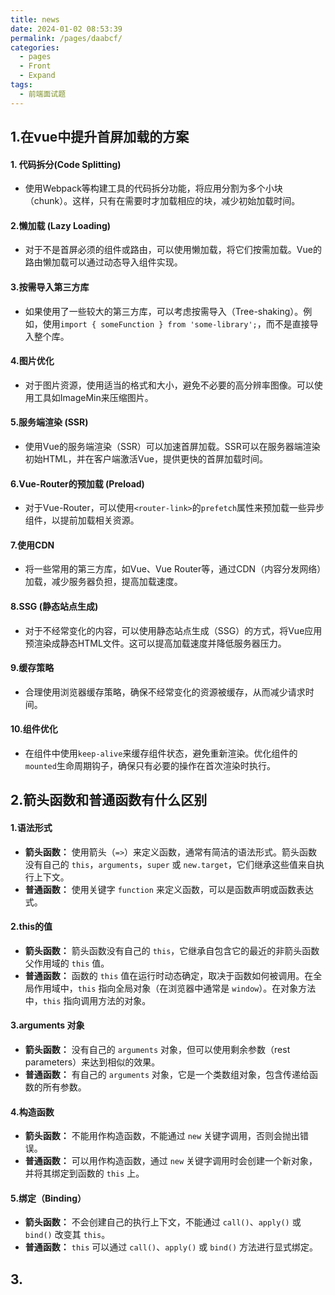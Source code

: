 ```yaml
---
title: news
date: 2024-01-02 08:53:39
permalink: /pages/daabcf/
categories:
  - pages
  - Front
  - Expand
tags:
  - 前端面试题
---
```


## 1.在vue中提升首屏加载的方案

#### 1. 代码拆分(Code Splitting)

- 使用Webpack等构建工具的代码拆分功能，将应用分割为多个小块（chunk）。这样，只有在需要时才加载相应的块，减少初始加载时间。

#### 2.懒加载 (Lazy Loading)

- 对于不是首屏必须的组件或路由，可以使用懒加载，将它们按需加载。Vue的路由懒加载可以通过动态导入组件实现。

#### 3.按需导入第三方库

- 如果使用了一些较大的第三方库，可以考虑按需导入（Tree-shaking）。例如，使用`import { someFunction } from 'some-library';`，而不是直接导入整个库。

#### 4.图片优化

- 对于图片资源，使用适当的格式和大小，避免不必要的高分辨率图像。可以使用工具如ImageMin来压缩图片。

#### 5.服务端渲染 (SSR)

- 使用Vue的服务端渲染（SSR）可以加速首屏加载。SSR可以在服务器端渲染初始HTML，并在客户端激活Vue，提供更快的首屏加载时间。

#### 6.Vue-Router的预加载 (Preload)

- 对于Vue-Router，可以使用`<router-link>`的`prefetch`属性来预加载一些异步组件，以提前加载相关资源。

#### 7.使用CDN

- 将一些常用的第三方库，如Vue、Vue Router等，通过CDN（内容分发网络）加载，减少服务器负担，提高加载速度。

#### 8.SSG (静态站点生成)

- 对于不经常变化的内容，可以使用静态站点生成（SSG）的方式，将Vue应用预渲染成静态HTML文件。这可以提高加载速度并降低服务器压力。

#### 9.缓存策略

- 合理使用浏览器缓存策略，确保不经常变化的资源被缓存，从而减少请求时间。

#### 10.组件优化

- 在组件中使用`keep-alive`来缓存组件状态，避免重新渲染。优化组件的`mounted`生命周期钩子，确保只有必要的操作在首次渲染时执行。

## 2.箭头函数和普通函数有什么区别

#### 1.语法形式

- **箭头函数：** 使用箭头（`=>`）来定义函数，通常有简洁的语法形式。箭头函数没有自己的 `this`，`arguments`，`super` 或 `new.target`，它们继承这些值来自执行上下文。
- **普通函数：** 使用关键字 `function` 来定义函数，可以是函数声明或函数表达式。

#### 2.this的值

- **箭头函数：** 箭头函数没有自己的 `this`，它继承自包含它的最近的非箭头函数父作用域的 `this` 值。
- **普通函数：** 函数的 `this` 值在运行时动态确定，取决于函数如何被调用。在全局作用域中，`this` 指向全局对象（在浏览器中通常是 `window`）。在对象方法中，`this` 指向调用方法的对象。

#### 3.arguments 对象

- **箭头函数：** 没有自己的 `arguments` 对象，但可以使用剩余参数（rest parameters）来达到相似的效果。
- **普通函数：** 有自己的 `arguments` 对象，它是一个类数组对象，包含传递给函数的所有参数。

#### 4.构造函数

- **箭头函数：** 不能用作构造函数，不能通过 `new` 关键字调用，否则会抛出错误。
- **普通函数：** 可以用作构造函数，通过 `new` 关键字调用时会创建一个新对象，并将其绑定到函数的 `this` 上。

#### 5.绑定（Binding）

- **箭头函数：** 不会创建自己的执行上下文，不能通过 `call()`、`apply()` 或 `bind()` 改变其 `this`。
- **普通函数：** `this` 可以通过 `call()`、`apply()` 或 `bind()` 方法进行显式绑定。

## 3.
